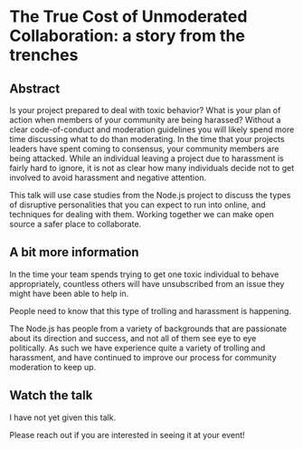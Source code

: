 # The True Cost of Unmoderated Collaboration: a story from the trenches

## Abstract

Is your project prepared to deal with toxic behavior? What is your plan of
action when members of your community are being harassed? Without a clear
code-of-conduct and moderation guidelines you will likely spend more time
discussing what to do than moderating. In the time that your projects leaders
have spent coming to consensus, your community members are being attacked. While
an individual leaving a project due to harassment is fairly hard to ignore, it
is not as clear how many individuals decide not to get involved to avoid
harassment and negative attention.

This talk will use case studies from the Node.js project to discuss the types of
disruptive personalities that you can expect to run into online, and techniques
for dealing with them. Working together we can make open source a safer place to
collaborate.

## A bit more information

In the time your team spends trying to get one toxic individual to behave
appropriately, countless others will have unsubscribed from an issue they might
have been able to help in.

People need to know that this type of trolling and harassment is happening.

The Node.js has people from a variety of backgrounds that are passionate about
its direction and success, and not all of them see eye to eye politically. As 
such we have experience quite a variety of trolling and harassment, and have
continued to improve our process for community moderation to keep up.

## Watch the talk

I have not yet given this talk.

Please reach out if you are interested in seeing it at your event!

